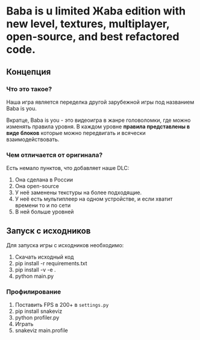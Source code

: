 # Baba is u limited Жaba edition with new level, textures, multiplayer, open-source, and best refactored code.
## Концепция

### Что это такое?
Наша игра является переделка другой зарубежной игры под названием Baba is you.

Вкратце, Baba is you - это видеоигра в жанре головоломки, где можно изменять правила уровня. 
В каждом уровне **правила представлены в виде блоков** которые можно передвигать и всячески взаимодействовать.

### Чем отличается от оригинала?
Есть немало пунктов, что добавляет наше DLC:
1. Она сделана в России
2. Она open-source
3. У неё заменены текстуры на более подходящие.
4. У неё есть мультиплеер на одном устройстве, и если хватит времени то и по сети
5. В ней больше уровней

## Запуск с исходников
Для запуска игры с исходников необходимо:
1. Скачать исходный код
2. pip install -r requirements.txt
3. pip install -v -e .
4. python main.py

### Профилирование
1. Поставить FPS в 200+ в `settings.py`
2. pip install snakeviz
3. python profiler.py
4. Играть
5. snakeviz main.profile
